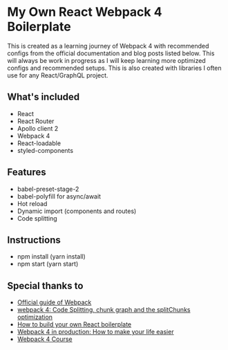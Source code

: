# My Own React Webpack 4 Boilerplate

This is created as a learning journey of Webpack 4 with recommended configs from the official documentation and blog posts listed below.
This will always be work in progress as I will keep learning more optimized configs and recommended setups. This is also created with libraries I often use for any React/GraphQL project.

## What's included

- React
- React Router
- Apollo client 2
- Webpack 4
- React-loadable
- styled-components

## Features

- babel-preset-stage-2
- babel-polyfill for async/await
- Hot reload
- Dynamic import (components and routes)
- Code splitting

## Instructions

- npm install (yarn install)
- npm start (yarn start)

## Special thanks to

- [Official guide of Webpack](https://webpack.js.org/guides/)
- [webpack 4: Code Splitting, chunk graph and the splitChunks optimization](https://medium.com/webpack/webpack-4-code-splitting-chunk-graph-and-the-splitchunks-optimization-be739a861366)
- [How to build your own React boilerplate](https://medium.com/@sethalexander/how-to-build-your-own-react-boilerplate-1a97d09337fd)
- [Webpack 4 in production: How to make your life easier](https://medium.com/@hpux/webpack-4-in-production-how-make-your-life-easier-4d03e2e5b081)
- [Webpack 4 Course](https://wanago.io/2018/07/16/webpack-4-course-part-one-entry-output-and-es6-modules/)
